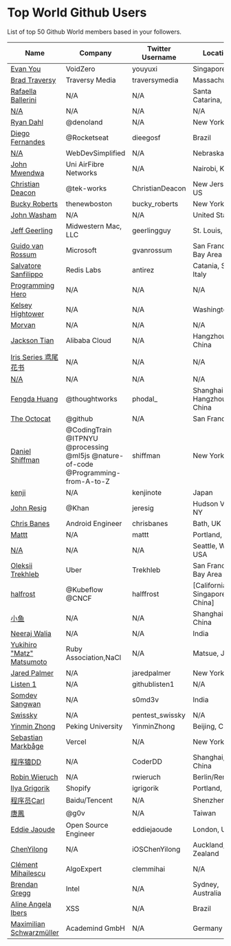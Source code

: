 # Top World Github Users

List of top 50 Github World members based in your followers.

<!-- START TOP USERS -->
| Name | Company | Twitter Username | Location | Repositories |
|------|---------|------------------|----------|--------------|
| [Evan You](https://github.com/yyx990803) | VoidZero | youyuxi | Singapore | 198 |
| [Brad Traversy](https://github.com/bradtraversy) | Traversy Media | traversymedia | Massachusetts | 310 |
| [Rafaella Ballerini](https://github.com/rafaballerini) | N/A | N/A | Santa Catarina, Brasil | 59 |
| [N/A](https://github.com/CodeWithHarry) | N/A | N/A | N/A | 38 |
| [Ryan Dahl](https://github.com/ry) | @denoland  | N/A | New York City | 61 |
| [Diego Fernandes](https://github.com/diego3g) | @Rocketseat  | dieegosf | Brazil | 75 |
| [N/A](https://github.com/WebDevSimplified) | WebDevSimplified | N/A | Nebraska | 226 |
| [John Mwendwa](https://github.com/JohnMwendwa) | Uni AirFibre Networks | N/A | Nairobi, Kenya | 112 |
| [Christian Deacon](https://github.com/gamemann) | @tek-works | ChristianDeacon | New Jersey, US | 173 |
| [Bucky Roberts](https://github.com/buckyroberts) | thenewboston | bucky_roberts | New York, NY | 45 |
| [John Washam](https://github.com/jwasham) | N/A | N/A | United States | 30 |
| [Jeff Geerling](https://github.com/geerlingguy) | Midwestern Mac, LLC | geerlingguy | St. Louis, MO | 304 |
| [Guido van Rossum](https://github.com/gvanrossum) | Microsoft | gvanrossum | San Francisco Bay Area | 26 |
| [Salvatore Sanfilippo](https://github.com/antirez) | Redis Labs | antirez | Catania, Sicily, Italy | 94 |
| [Programming Hero](https://github.com/ProgrammingHero1) | N/A | N/A | N/A | 914 |
| [Kelsey Hightower](https://github.com/kelseyhightower) | N/A | N/A | Washington | 195 |
| [Morvan](https://github.com/MorvanZhou) | N/A | N/A | N/A | 46 |
| [Jackson Tian](https://github.com/JacksonTian) | Alibaba Cloud | N/A | Hangzhou, China | 271 |
| [Iris Series 鸢尾花书](https://github.com/Visualize-ML) | N/A | N/A | N/A | 10 |
| [N/A](https://github.com/lllyasviel) | N/A | N/A | N/A | 51 |
| [Fengda Huang](https://github.com/phodal) | @thoughtworks | phodal_ | Shanghai / Hangzhou, China | 368 |
| [The Octocat](https://github.com/octocat) | @github | N/A | San Francisco | 8 |
| [Daniel Shiffman](https://github.com/shiffman) | @CodingTrain @ITPNYU @processing  @ml5js @nature-of-code @Programming-from-A-to-Z  | shiffman | New York, NY | 172 |
| [kenji](https://github.com/kenjinote) | N/A | kenjinote | Japan | 639 |
| [John Resig](https://github.com/jeresig) | @Khan  | jeresig | Hudson Valley, NY | 111 |
| [Chris Banes](https://github.com/chrisbanes) | Android Engineer | chrisbanes | Bath, UK | 54 |
| [Mattt](https://github.com/mattt) | N/A | mattt | Portland, OR | 112 |
| [N/A](https://github.com/vczh) | N/A | N/A | Seattle, WA, USA | 13 |
| [Oleksii Trekhleb](https://github.com/trekhleb) | Uber | Trekhleb | San Francisco Bay Area | 25 |
| [halfrost](https://github.com/halfrost) | @Kubeflow @CNCF | halffrost | [California, Singapore, China] | 32 |
| [小鱼](https://github.com/sofish) | N/A | N/A | Shanghai China | 41 |
| [Neeraj Walia](https://github.com/nwaliaez) | N/A | N/A | India | 21 |
| [Yukihiro "Matz" Matsumoto](https://github.com/matz) | Ruby Association,NaCl | N/A | Matsue, Japan | 10 |
| [Jared Palmer](https://github.com/jaredpalmer) | N/A | jaredpalmer | New York, NY | 190 |
| [Listen 1](https://github.com/listen1) | N/A | githublisten1 | N/A | 9 |
| [Somdev Sangwan](https://github.com/s0md3v) | N/A | s0md3v | India | 55 |
| [Swissky](https://github.com/swisskyrepo) | N/A | pentest_swissky | N/A | 13 |
| [Yinmin Zhong](https://github.com/PKUFlyingPig) | Peking University | YinminZhong | Beijing, China | 79 |
| [Sebastian Markbåge](https://github.com/sebmarkbage) | Vercel | N/A | New York City | 74 |
| [程序猿DD](https://github.com/dyc87112) | N/A | CoderDD | Shanghai, China | 65 |
| [Robin Wieruch](https://github.com/rwieruch) | N/A | rwieruch | Berlin/Remote | 154 |
| [Ilya Grigorik](https://github.com/igrigorik) | Shopify | igrigorik | Portland, OR | 79 |
| [程序员Carl](https://github.com/youngyangyang04) | Baidu/Tencent | N/A | Shenzhen | 66 |
| [唐鳳](https://github.com/audreyt) | @g0v  | N/A | Taiwan | 356 |
| [Eddie Jaoude](https://github.com/eddiejaoude) | Open Source Engineer | eddiejaoude | London, UK | 95 |
| [ChenYilong](https://github.com/ChenYilong) | N/A | iOSChenYilong | Auckland, New Zealand | 33 |
| [Clément Mihailescu](https://github.com/clementmihailescu) | AlgoExpert | clemmihai | N/A | 11 |
| [Brendan Gregg](https://github.com/brendangregg) | Intel | N/A | Sydney, Australia | 42 |
| [Aline Angela Ibers](https://github.com/alineai18) | XSS | N/A | Brazil | 4 |
| [Maximilian Schwarzmüller](https://github.com/maxschwarzmueller) | Academind GmbH | N/A | Germany | 9 |
<!-- END TOP USERS -->
